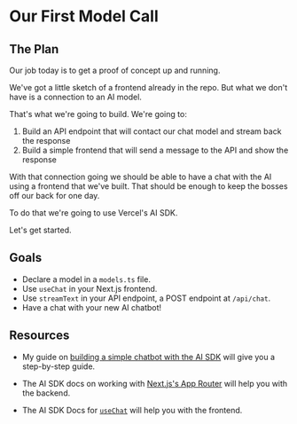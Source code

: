 # Our First Model Call

## The Plan

Our job today is to get a proof of concept up and running.

We've got a little sketch of a frontend already in the repo. But what we don't have is a connection to an AI model.

That's what we're going to build. We're going to:

1. Build an API endpoint that will contact our chat model and stream back the response
2. Build a simple frontend that will send a message to the API and show the response

With that connection going we should be able to have a chat with the AI using a frontend that we've built. That should be enough to keep the bosses off our back for one day.

To do that we're going to use Vercel's AI SDK.

Let's get started.

## Goals

- Declare a model in a `models.ts` file.
- Use `useChat` in your Next.js frontend.
- Use `streamText` in your API endpoint, a POST endpoint at `/api/chat`.
- Have a chat with your new AI chatbot!

## Resources

- My guide on [building a simple chatbot with the AI SDK](TODO) will give you a step-by-step guide.

- The AI SDK docs on working with [Next.js's App Router](https://sdk.vercel.ai/docs/getting-started/nextjs-app-router#create-a-route-handler) will help you with the backend.

- The AI SDK Docs for [`useChat`](https://sdk.vercel.ai/docs/reference/ai-sdk-ui/use-chat) will help you with the frontend.
